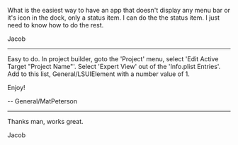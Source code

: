 

What is the easiest way to have an app that doesn't display any menu bar or it's icon in the dock, only a status item. I can do the the status item. I just need to know how to do the rest.

Jacob 

----

Easy to do. In project builder, goto the 'Project' menu, select 'Edit Active Target "Project Name"'. Select 'Expert View' out of the 'Info.plist Entries'. Add to this list, General/LSUIElement with a number value of 1.


Enjoy!


-- General/MatPeterson

----

Thanks man, works great.

Jacob